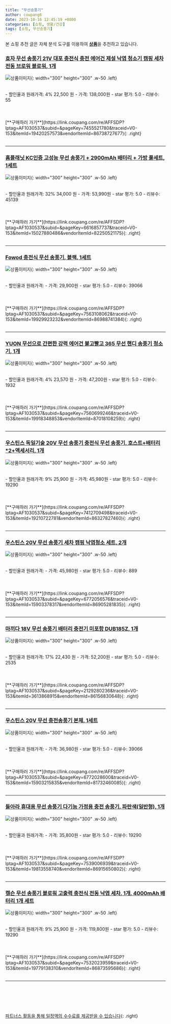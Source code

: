 ```yaml
---
title: "무선송풍기"
author: coupang6
date: 2023-10-16 12:45:19 +0800
categories: [쇼핑, 생활/건강]
tags: [쇼핑, 무선송풍기]
---
```


본 쇼핑 추천 글은 자체 분석 도구를 이용하여 [**상품**](https://link.coupang.com/a/bao1ui)을 추천하고 있습니다.

### [효자 무선 송풍기 21V 대포 충전식 충전 에어건 제설 낙엽 청소기 캠핑 세차 전동 브로워 블로워, 1개](https://link.coupang.com/re/AFFSDP?lptag=AF1030537&subid=&pageKey=7455521780&traceid=V0-153&itemId=19420257573&vendorItemId=86738727677)

![상품이미지](https://thumbnail7.coupangcdn.com/thumbnails/remote/230x230ex/image/vendor_inventory/afb7/66c43f85b99dd9bc53cfd4098db17934e02e72b36a4ea8c4d52acef8c436.png){: width="300" height="300" .w-50 .left}


<br>
- 할인율과 원래가격: 4%  22,500   원
- 가격: 138,000원
- star 평가: 5.0
- 리뷰수: 55
<br>
<br>
<br>
<br>
[**구매하러 가기**](https://link.coupang.com/re/AFFSDP?lptag=AF1030537&subid=&pageKey=7455521780&traceid=V0-153&itemId=19420257573&vendorItemId=86738727677){: .right}
<br>
<br>

---

### [홈플래닛 KC인증 고성능 무선 송풍기 + 2900mAh 배터리 + 가방 풀세트, 1세트](https://link.coupang.com/re/AFFSDP?lptag=AF1030537&subid=&pageKey=6616857737&traceid=V0-153&itemId=15027880486&vendorItemId=82250521175)

![상품이미지](https://thumbnail8.coupangcdn.com/thumbnails/remote/230x230ex/image/retail/images/1607503638597286-31c052a8-6ac0-47a4-b465-b9d982bc6428.jpg){: width="300" height="300" .w-50 .left}


<br>
- 할인율과 원래가격: 32%  34,000   원
- 가격: 53,990원
- star 평가: 5.0
- 리뷰수: 45139
<br>
<br>
<br>
<br>
[**구매하러 가기**](https://link.coupang.com/re/AFFSDP?lptag=AF1030537&subid=&pageKey=6616857737&traceid=V0-153&itemId=15027880486&vendorItemId=82250521175){: .right}
<br>
<br>

---

### [Fowod 충전식 무선 송풍기, 블랙, 1세트](https://link.coupang.com/re/AFFSDP?lptag=AF1030537&subid=&pageKey=7563108062&traceid=V0-153&itemId=19929923232&vendorItemId=86988741384)

![상품이미지](https://thumbnail10.coupangcdn.com/thumbnails/remote/230x230ex/image/vendor_inventory/eab9/37b90fda804ae7b706c527c3bdf7292b5f109fdfec292f3ca29ba3a348f6.jpg){: width="300" height="300" .w-50 .left}


<br>
- 할인율과 원래가격: 
- 가격: 29,900원
- star 평가: 5.0
- 리뷰수: 39066
<br>
<br>
<br>
<br>
[**구매하러 가기**](https://link.coupang.com/re/AFFSDP?lptag=AF1030537&subid=&pageKey=7563108062&traceid=V0-153&itemId=19929923232&vendorItemId=86988741384){: .right}
<br>
<br>

---

### [YUON 무선으로 간편한 강력 에어건 불고빨고 365 무선 핸디 송풍기 청소기, 1개](https://link.coupang.com/re/AFFSDP?lptag=AF1030537&subid=&pageKey=7560699246&traceid=V0-153&itemId=19918348853&vendorItemId=87018108259)

![상품이미지](https://thumbnail9.coupangcdn.com/thumbnails/remote/230x230ex/image/vendor_inventory/1b65/a06282f4aed087ee087a4daf1bc28b47dab6f7a065c4ab753962aade0b0d.jpg){: width="300" height="300" .w-50 .left}


<br>
- 할인율과 원래가격: 4%  23,570   원
- 가격: 47,200원
- star 평가: 5.0
- 리뷰수: 1932
<br>
<br>
<br>
<br>
[**구매하러 가기**](https://link.coupang.com/re/AFFSDP?lptag=AF1030537&subid=&pageKey=7560699246&traceid=V0-153&itemId=19918348853&vendorItemId=87018108259){: .right}
<br>
<br>

---

### [우스틴스 독일기술 20V 무선 송풍기 충전식 무선 송풍기, 호스트+배터리*2+액세서리, 1개](https://link.coupang.com/re/AFFSDP?lptag=AF1030537&subid=&pageKey=7412709498&traceid=V0-153&itemId=19210722781&vendorItemId=86327827460)

![상품이미지](https://thumbnail10.coupangcdn.com/thumbnails/remote/230x230ex/image/vendor_inventory/77cb/05ebb5a0db033a812fb094179ec56b770f21a4e8b89e3f43b697136a1dab.jpg){: width="300" height="300" .w-50 .left}


<br>
- 할인율과 원래가격: 9%  25,900   원
- 가격: 45,980원
- star 평가: 5.0
- 리뷰수: 19290
<br>
<br>
<br>
<br>
[**구매하러 가기**](https://link.coupang.com/re/AFFSDP?lptag=AF1030537&subid=&pageKey=7412709498&traceid=V0-153&itemId=19210722781&vendorItemId=86327827460){: .right}
<br>
<br>

---

### [우스틴스 20V 무선 송풍기 세차 캠핑 낙엽청소 세트, 2개](https://link.coupang.com/re/AFFSDP?lptag=AF1030537&subid=&pageKey=6772056576&traceid=V0-153&itemId=15903378317&vendorItemId=86905281835)

![상품이미지](https://thumbnail8.coupangcdn.com/thumbnails/remote/230x230ex/image/vendor_inventory/0293/ffbee86579502353dfb229ef03bf15f5d96c7f6decada662c56f4b5429c0.jpg){: width="300" height="300" .w-50 .left}


<br>
- 할인율과 원래가격: 
- 가격: 45,980원
- star 평가: 5.0
- 리뷰수: 889
<br>
<br>
<br>
<br>
[**구매하러 가기**](https://link.coupang.com/re/AFFSDP?lptag=AF1030537&subid=&pageKey=6772056576&traceid=V0-153&itemId=15903378317&vendorItemId=86905281835){: .right}
<br>
<br>

---

### [마끼다 18V 무선 송풍기 배터리 충전기 미포함 DUB185Z, 1개](https://link.coupang.com/re/AFFSDP?lptag=AF1030537&subid=&pageKey=2129280236&traceid=V0-153&itemId=3613868915&vendorItemId=86156830648)

![상품이미지](https://thumbnail7.coupangcdn.com/thumbnails/remote/230x230ex/image/retail/images/5321947516465914-70424d66-c6ca-4fd8-80a0-1a638ab61a5a.png){: width="300" height="300" .w-50 .left}


<br>
- 할인율과 원래가격: 17%  22,430   원
- 가격: 52,200원
- star 평가: 5.0
- 리뷰수: 2535
<br>
<br>
<br>
<br>
[**구매하러 가기**](https://link.coupang.com/re/AFFSDP?lptag=AF1030537&subid=&pageKey=2129280236&traceid=V0-153&itemId=3613868915&vendorItemId=86156830648){: .right}
<br>
<br>

---

### [우스틴스 20V 무선 충전송풍기 본체, 1세트](https://link.coupang.com/re/AFFSDP?lptag=AF1030537&subid=&pageKey=6772028600&traceid=V0-153&itemId=15903215835&vendorItemId=81732460085)

![상품이미지](https://thumbnail7.coupangcdn.com/thumbnails/remote/230x230ex/image/vendor_inventory/0db8/c2189252a22d58209357e4ea9a0c03185440c8b42e8fba1b0071ff0e3107.jpg){: width="300" height="300" .w-50 .left}


<br>
- 할인율과 원래가격: 
- 가격: 36,980원
- star 평가: 5.0
- 리뷰수: 39066
<br>
<br>
<br>
<br>
[**구매하러 가기**](https://link.coupang.com/re/AFFSDP?lptag=AF1030537&subid=&pageKey=6772028600&traceid=V0-153&itemId=15903215835&vendorItemId=81732460085){: .right}
<br>
<br>

---

### [돌아라 휴대용 무선 송풍기 다기능 가정용 충전 송풍기, 파란색(일반형), 1개](https://link.coupang.com/re/AFFSDP?lptag=AF1030537&subid=&pageKey=7539006939&traceid=V0-153&itemId=19813558740&vendorItemId=86915650802)

![상품이미지](https://thumbnail10.coupangcdn.com/thumbnails/remote/230x230ex/image/vendor_inventory/65d5/fb8c66f09fc2b379170cfdbdb82f56a455fa70449bab126c875edfb849e8.jpg){: width="300" height="300" .w-50 .left}


<br>
- 할인율과 원래가격: 
- 가격: 35,800원
- star 평가: 5.0
- 리뷰수: 19290
<br>
<br>
<br>
<br>
[**구매하러 가기**](https://link.coupang.com/re/AFFSDP?lptag=AF1030537&subid=&pageKey=7539006939&traceid=V0-153&itemId=19813558740&vendorItemId=86915650802){: .right}
<br>
<br>

---

### [켈슨 무선 송풍기 블로워 고출력 충전식 전동 낙엽 세차, 1개, 4000mAh 배터리 1개 세트](https://link.coupang.com/re/AFFSDP?lptag=AF1030537&subid=&pageKey=7532023959&traceid=V0-153&itemId=19779138310&vendorItemId=86873595686)

![상품이미지](https://thumbnail9.coupangcdn.com/thumbnails/remote/230x230ex/image/vendor_inventory/a640/7b233154263dac65ca03c1758bb0433fd01930e39fefb6de11b021345cbf.jpg){: width="300" height="300" .w-50 .left}


<br>
- 할인율과 원래가격: 9%  25,900   원
- 가격: 119,800원
- star 평가: 5.0
- 리뷰수: 19290
<br>
<br>
<br>
<br>
[**구매하러 가기**](https://link.coupang.com/re/AFFSDP?lptag=AF1030537&subid=&pageKey=7532023959&traceid=V0-153&itemId=19779138310&vendorItemId=86873595686){: .right}
<br>
<br>

---
<br><br><br><br><br> [파트너스 활동을 통해 일정액의 수수료를 제공받을 수 있습니다](https://link.coupang.com/a/bao1ui){: .right}